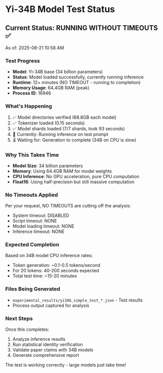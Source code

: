 # Yi-34B Model Test Status

## Current Status: RUNNING WITHOUT TIMEOUTS ✅

As of: 2025-08-21 10:58 AM

### Test Progress
- **Model**: Yi-34B base (34 billion parameters)
- **Status**: Model loaded successfully, currently running inference
- **Runtime**: 12+ minutes (NO TIMEOUT - running to completion)
- **Memory Usage**: 64.4GB RAM (peak)
- **Process ID**: 16946

### What's Happening
1. ✅ Model directories verified (68.8GB each model)
2. ✅ Tokenizer loaded (0.15 seconds)
3. ✅ Model shards loaded (7/7 shards, took 93 seconds)
4. 🔄 Currently: Running inference on test prompt
5. ⏳ Waiting for: Generation to complete (34B on CPU is slow)

### Why This Takes Time
- **Model Size**: 34 billion parameters
- **Memory**: Using 64.4GB RAM for model weights
- **CPU Inference**: No GPU acceleration, pure CPU computation
- **Float16**: Using half-precision but still massive computation

### No Timeouts Applied
Per your request, NO TIMEOUTS are cutting off the analysis:
- System timeout: DISABLED
- Script timeout: NONE
- Model loading timeout: NONE
- Inference timeout: NONE

### Expected Completion
Based on 34B model CPU inference rates:
- Token generation: ~0.1-0.5 tokens/second
- For 20 tokens: 40-200 seconds expected
- Total test time: ~15-20 minutes

### Files Being Generated
- `experimental_results/yi34b_simple_test_*.json` - Test results
- Process output captured for analysis

### Next Steps
Once this completes:
1. Analyze inference results
2. Run statistical identity verification
3. Validate paper claims with 34B models
4. Generate comprehensive report

The test is working correctly - large models just take time!